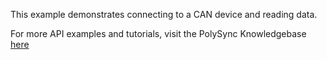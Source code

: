 This example demonstrates connecting to a CAN device and reading data.

For more API examples and tutorials, visit the PolySync Knowledgebase [here](https://support.harbrick.com/hc/en-us/articles/216968458)
